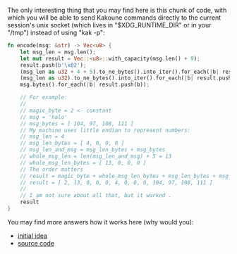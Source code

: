 The only interesting thing that you may find here is this chunk of code,
with which you will be able to send Kakoune commands directly to the current
session's unix socket (which lives in "$XDG_RUNTIME_DIR" or in your "/tmp")
instead of using "kak -p":

```rust
fn encode(msg: &str) -> Vec<u8> {
    let msg_len = msg.len();
    let mut result = Vec::<u8>::with_capacity(msg.len() + 9);
    result.push(b'\x02');
    (msg_len as u32 + 4 + 5).to_ne_bytes().into_iter().for_each(|b| result.push(b));
    (msg_len as u32).to_ne_bytes().into_iter().for_each(|b| result.push(b));
    msg.bytes().for_each(|b| result.push(b));

    // For example:
    //
    // magic_byte = 2 <- constant
    // msg = 'halo'
    // msg_bytes = [ 104, 97, 108, 111 ]
    // My machine uses little endian to represent numbers:
    // msg_len = 4
    // msg_len_bytes = [ 4, 0, 0, 0 ]
    // msg_len_and_msg = msg_len_bytes + msg_bytes
    // whole_msg_len = len(msg_len_and_msg) + 5 = 13
    // whole_msg_len_bytes = [ 13, 0, 0, 0 ]
    // The order matters
    // result = magic_byte + whole_msg_len_bytes + msg_len_bytes + msg_bytes
    // result = [ 2, 13, 0, 0, 0, 4, 0, 0, 0, 104, 97, 108, 111 ]
    //
    // I am not sure about all that, but it worked .
    result
}
```

You may find more answers how it works here (why would you):
- [initial idea](https://github.com/caksoylar/kakoune-smooth-scroll/blob/master/smooth-scroll.py)
- [source code](https://github.com/mawww/kakoune/blob/master/src/remote.cc)
